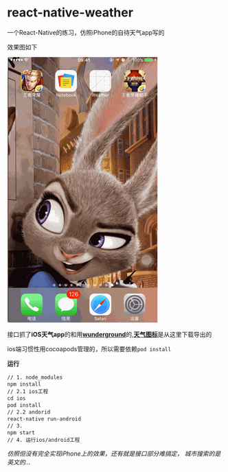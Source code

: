 # react-native-weather

一个React-Native的练习，仿照iPhone的自待天气app写的

效果图如下

![预览图](./preview.gif)

接口抓了**iOS天气app**的和用[**wunderground**](https://www.wunderground.com)的,[**天气图标**](http://www.zcool.com.cn/work/ZMTc0ODI3MzY=.html)是从这里下载导出的

ios端习惯性用cocoapods管理的，所以需要依赖`pod install`

**运行**

```shell
// 1. node_modules
npm install
// 2.1 ios工程
cd ios
pod install
// 2.2 andorid
react-native run-android
// 3. 
npm start
// 4. 运行ios/android工程
```

*仿照但没有完全实现iPhone上的效果，还有就是接口部分难搞定， 城市搜索的是英文的...*